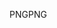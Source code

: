 <span data-ttu-id="0c31b-101">PNG</span><span class="sxs-lookup"><span data-stu-id="0c31b-101">PNG</span></span>